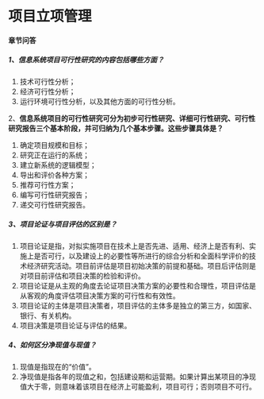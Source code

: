 # 项目立项管理

#### 章节问答

##### 1、信息系统项目可行性研究的内容包括哪些方面？

1. 技术可行性分析；
2. 经济可行性分析；
3. 运行环境可行性分析，以及其他方面的可行性分析。

2、**信息系统项目的可行性研究可分为初步可行性研究、详细可行性研究、可行性研究报告三个基本阶段，并可归纳为几个基本步骤。这些步骤具体是？**

1. 确定项目规模和目标；
2. 研究正在运行的系统；
3. 建立新系统的逻辑模型；
4. 导出和评价各种方案；
5. 推荐可行性方案；
6. 编写可行性研究报告；
7. 递交可行性研究报告。

##### 3、项目论证与项目评估的区别是？

1. 项目论证是指，对拟实施项目在技术上是否先进、适用、经济上是否有利、实施上是否可行，以及建设上的必要性等所进行的综合分析和全面科学评价的技术经济研究活动。项目前评估是项目初始决策的前提和基础。项目后评估则是对项目前评估和项目决策的检验和评价。
2. 项目论证是从主观的角度去论证项目决策方案的必要性和合理性，项目评估是从客观的角度评估项目决策方案的可行性和有效性。
3. 项目论证的主体是项目决策者，项目评估的主体多是独立的第三方，如国家、银行、有关机构。
4. 项目决策是项目论证与评估的结果。

##### 4、如何区分净现值与现值？

1. 现值是指现在的“价值”。
2. 净现值是指各年的现值之和，包括建设期和运营期。如果计算出某项目的净现值大于零，则意味着该项目在经济上可能盈利，项目可行；否则项目不可行。




